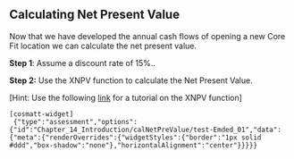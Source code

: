 ## Calculating Net Present Value 

Now that we have developed the annual cash flows of opening a new Core Fit location we can calculate the net present value.

**Step 1**: Assume a discount rate of 15%..

**Step 2:** Use the XNPV function to calculate the Net Present Value.

\[Hint: Use the following [link](https://exceljet.net/excel-functions/excel-xnpv-function) for a tutorial on the XNPV function\]

```
[cosmatt-widget]
 {"type":"assessment","options":{"id":"Chapter_14_Introduction/calNetPreValue/test-Emded_01","data":{"meta":{"renderOverrides":{"widgetStyles":{"border":"1px solid #ddd","box-shadow":"none"},"horizontalAlignment":"center"}}}}} 
```

